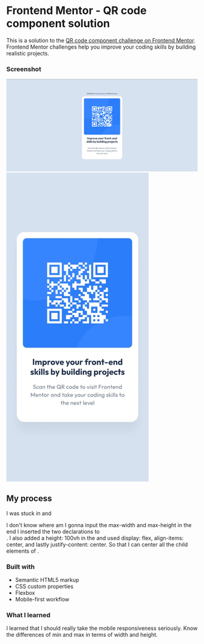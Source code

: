 # Frontend Mentor - QR code component solution

This is a solution to the [QR code component challenge on Frontend Mentor](https://www.frontendmentor.io/challenges/qr-code-component-iux_sIO_H). Frontend Mentor challenges help you improve your coding skills by building realistic projects.

### Screenshot

![](/development/qr-code-component-main/images/desktop-preview.JPG)
![](/development/qr-code-component-main/design/mobile-design.jpg)

## My process

I was stuck in <body> and <main> I don't know where am I gonna input the max-width and max-height in the end I inserted the two declarations to <main>. I also added a height: 100vh in the <body> and used display: flex, align-items: center, and lastly justify-content: center. So that I can center all the child elements of <body>.

### Built with

- Semantic HTML5 markup
- CSS custom properties
- Flexbox
- Mobile-first workflow

### What I learned

I learned that I should really take the mobile responsiveness seriously. Know the differences of min and max in terms of width and height.
